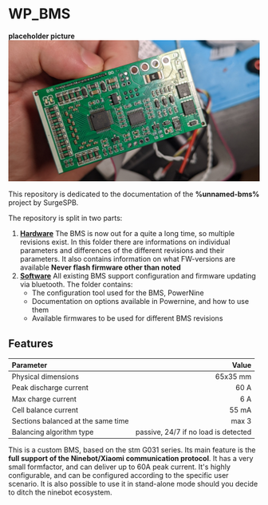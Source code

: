 # WP_BMS
**placeholder picture**
![Overview_Photo.jpg](img/Overview_Photo.png)


This repository is dedicated to the documentation of the **%unnamed-bms%** project by SurgeSPB. 

The repository is split in two parts:
1. **[Hardware](Hardware)**
	The BMS is now out for a quite a long time, so multiple revisions exist. In this folder there are informations on individual parameters and differences of the different revisions and their parameters.
	It also contains information on what FW-versions are available
	**Never flash firmware other than noted**
2. **[Software](Software)**
	All existing BMS support configuration and firmware updating via bluetooth.
	The folder contains:
	  + The configuration tool used for the BMS, PowerNine
	  + Documentation on options available in Powernine, and how to use them
	  + Available firmwares to be used for different BMS revisions
	  
	  
## Features



|Parameter|Value|
| :--- |---:|
|Physical dimensions|65x35 mm|
|Peak discharge current|60 A|
|Max charge current|6 A|
|Cell balance current| 55 mA|
|Sections balanced at the same time | max 3|
|Balancing algorithm type|passive, 24/7 if no load is detected

This is a custom BMS, based on the stm G031 series. 
Its main feature is the **full support of the Ninebot/Xiaomi communication protocol**. 
It has a very small formfactor, and can deliver up to 60A peak current.
It's highly configurable, and can be configured according to the specific user scenario.
It is also possible to use it in stand-alone mode should you decide to ditch the ninebot ecosystem. 
